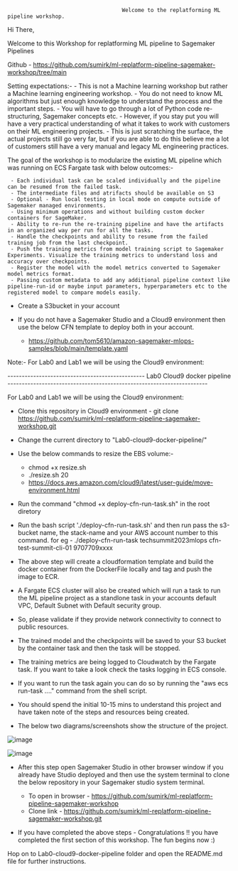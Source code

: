                                         Welcome to the replatforming ML pipeline workshop. 

Hi There,

Welcome to this Workshop for replatforming ML pipeline to Sagemaker Pipelines

Github - https://github.com/sumirk/ml-replatform-pipeline-sagemaker-workshop/tree/main


Setting expectations:-
     - This is not a Machine learning workshop but rather a Machine learning engineering workshop.
     - You do not need to know ML algorithms but just enough knowledge to understand the process and the important steps.
     - You will have to go through a lot of Python code re-structuring, Sagemaker concepts etc.
     - However, if you stay put you will have a very practical understanding of what it takes to work with customers on their ML engineering projects.
     - This is just scratching the surface, the actual projects still go very far, but if you are able to do this believe me a lot of customers still have a very manual and legacy ML engineering practices.


The goal of the workshop is to modularize the existing ML pipeline which was running on ECS Fargate task with below outcomes:-

     - Each individual task can be scaled individually and the pipeline can be resumed from the failed task.
     - The intermediate files and atrifacts should be available on S3
     - Optional - Run local testing in local mode on compute outside of Sagemaker managed environments.
     - Using minimum operations and without building custom docker containers for SageMaker.
     - Ability to re-run the re-training pipeline and have the artifacts in an organized way per run for all the tasks.
     - Handle the checkpoints and ability to resume from the failed training job from the last checkpoint.
     - Push the training metrics from model training script to Sagemaker Experiments. Visualize the training metrics to understand loss and accuracy over checkpoints.
     - Register the model with the model metrics converted to Sagemaker model metrics format.
     - Passing custom metadata to add any additional pipeline context like pipeline-run-id or maybe input parameters, hyperparameters etc to the registered model to compare models easily.



- Create a S3bucket in your account

- If you do not have a Sagemaker Studio and a Cloud9 environment then use the below CFN template to deploy both in your account.
  - https://github.com/tom5610/amazon-sagemaker-mlops-samples/blob/main/template.yaml
  
Note:- For Lab0 and Lab1 we will be using the Cloud9 environment:



------------------------------------------------ Lab0 Cloud9 docker pipeline ----------------------------------------------------------------------

For Lab0 and Lab1 we will be using the Cloud9 environment:


- Clone this repository in Cloud9 environment - git clone https://github.com/sumirk/ml-replatform-pipeline-sagemaker-workshop.git

- Change the current directory to "Lab0-cloud9-docker-pipeline/"

- Use the below commands to resize the EBS volume:-
    - chmod +x resize.sh
    - ./resize.sh 20
  - https://docs.aws.amazon.com/cloud9/latest/user-guide/move-environment.html


- Run the command "chmod +x deploy-cfn-run-task.sh" in the root diretory
  
- Run the bash script './deploy-cfn-run-task.sh' and then run pass the s3-bucket name, the stack-name and your AWS account number to this command. for eg - ./deploy-cfn-run-task techsummit2023mlops cfn-test-summit-cli-01 9707709xxxx
  
- The above step will create a cloudformation template and build the docker container from the DockerFile locally and tag and push the image to ECR.
  
- A Fargate ECS cluster will also be created which will run a task to run the ML pipeline project as a standlone task in your accounts default VPC, Default Subnet with Default security group.
  
- So, please validate if they provide network connectivity to connect to public resources.
  
- The trained model and the checkpoints will be saved to your S3 bucket by the container task and then the task will be stopped.
  
- The training metrics are being logged to Cloudwatch by the Fargate task. If you want to take a look check the tasks logging in ECS console.
  
- If you want to run the task again you can do so by running the "aws ecs run-task ...." command from the shell script.
  
- You should spend the initial 10-15 mins to understand this project and have taken note of the steps and resources being created.

- The below two diagrams/screenshots show the structure of the project.

![image](https://github.com/sumirk/ml-replatform-pipeline-workshop/assets/53355338/07ef5076-1ea8-45ab-a68e-a86a7555095e)


![image](https://github.com/sumirk/ml-replatform-pipeline-workshop/assets/53355338/c028f47a-4e45-4f24-9687-f2511275bbb9)


- After this step open Sagemaker Studio in other browser window if you already have Studio deployed and then use the system terminal to clone the below repository in your Sagemaker studio system terminal.

  - To open in browser - https://github.com/sumirk/ml-replatform-pipeline-sagemaker-workshop
  - Clone link - https://github.com/sumirk/ml-replatform-pipeline-sagemaker-workshop.git

- If you have completed the above steps - Congratulations !! you have completed the first section of this workshop. The fun begins now :)
  

Hop on to Lab0-cloud9-docker-pipeline folder and open the README.md file for further instructions.


